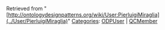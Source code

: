 Retrieved from "[http://ontologydesignpatterns.org/wiki/User:PierluigiMiraglia](../User/PierluigiMiraglia)"
 [Categories](http://ontologydesignpatterns.org/wiki/Special:Categories "Special:Categories"): [ODPUser](../Category/ODPUser "Category:ODPUser") | [QCMember](../Category/QCMember "Category:QCMember")